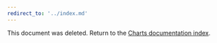 ```yaml
---
redirect_to: '../index.md'
---
```


This document was deleted. Return to the [Charts documentation index](../index.md).
